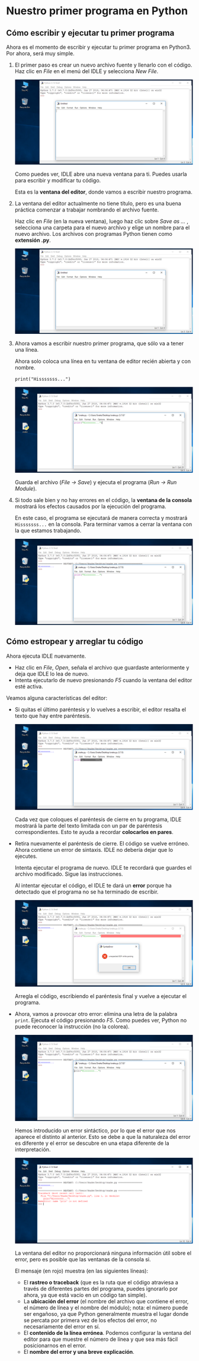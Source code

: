# Nuestro primer programa en Python

## Cómo escribir y ejecutar tu primer programa

Ahora es el momento de escribir y ejecutar tu primer programa en Python3. Por ahora, será muy simple.

1. El primer paso es crear un nuevo archivo fuente y llenarlo con el código. Haz clic en *File* en el menú del IDLE y selecciona *New File*.

    ![python3](img/python4.png)

    Como puedes ver, IDLE abre una nueva ventana para ti. Puedes usarla para escribir y modificar tu código.

    Esta es la **ventana del editor**, donde vamos a escribir nuestro programa.

2. La ventana del editor actualmente no tiene título, pero es una buena práctica comenzar a trabajar nombrando el archivo fuente.

    Haz clic en *File* (en la nueva ventana), luego haz clic sobre *Save as ...* , selecciona una carpeta para el nuevo archivo  y elige un nombre para el nuevo archivo. Los archivos con programas Python tienen como **extensión .py**.

    ![python3](img/python5.png)

3. Ahora vamos a escribir nuestro primer programa, que sólo va a tener una línea.

    Ahora solo coloca una línea en tu ventana de editor recién abierta y con nombre.

    ```
    print("Hisssssss...")
    ```
    ![python3](img/python6.png)

    Guarda el archivo (*File -> Save*) y ejecuta el programa (*Run -> Run Module*).

4. Si todo sale bien y no hay errores en el código, la **ventana de la consola** mostrará los efectos causados por la ejecución del programa.

    En este caso, el programa se ejecutará de manera correcta y mostrará `Hisssssss...` en la consola.
    Para terminar vamos a cerrar la ventana con la que estamos trabajando.

    ![python3](img/python7.png)

## Cómo estropear y arreglar tu código

Ahora ejecuta IDLE nuevamente.

* Haz clic en *File*, *Open*, señala el archivo que guardaste anteriormente y deja que IDLE lo lea de nuevo.
* Intenta ejecutarlo de nuevo presionando *F5* cuando la ventana del editor esté activa.

Veamos alguna características del editor:

* Si quitas el último paréntesis y lo vuelves a escribir, el editor resalta el texto que hay entre paréntesis.

    ![python3](img/python8.png)

    Cada vez que coloques el paréntesis de cierre en tu programa, IDLE mostrará la parte del texto limitada con un par de paréntesis correspondientes. Esto te ayuda a recordar **colocarlos en pares**.

* Retira nuevamente el paréntesis de cierre. El código se vuelve erróneo. Ahora contiene un error de sintaxis. IDLE no debería dejar que lo ejecutes.

    Intenta ejecutar el programa de nuevo. IDLE te recordará que guardes el archivo modificado. Sigue las instrucciones.

    Al intentar ejecutar el código, el IDLE te dará un **error** porque ha detectado que el programa no se ha terminado de escribir.

    ![python3](img/python9.png)

    Arregla el código, escribiendo el paréntesis final y vuelve a ejecutar el programa.

* Ahora, vamos a provocar otro error: elimina una letra de la palabra `print`. Ejecuta el código presionando *F5*. Como puedes ver, Python no puede reconocer la instrucción (no la colorea).

    ![python3](img/python10.png)

    Hemos introducido un error sintáctico, por lo que el error que nos aparece el distinto al anterior. Esto se debe a que la naturaleza del error es diferente y el error se descubre en una etapa diferente de la interpretación.

    ![python3](img/python11.png)

    La ventana del editor no proporcionará ninguna información útil sobre el error, pero es posible que las ventanas de la consola si.
    
    El mensaje (en rojo) muestra (en las siguientes líneas):

    * El **rastreo o traceback** (que es la ruta que el código atraviesa a través de diferentes partes del programa, puedes ignorarlo por ahora, ya que está vacío en un código tan simple).
    * La **ubicación del error** (el nombre del archivo que contiene el error, el número de línea y el nombre del módulo); nota: el número puede ser engañoso, ya que Python generalmente muestra el lugar donde se percata por primera vez de los efectos del error, no necesariamente del error en sí.
    * El **contenido de la línea errónea**. Podemos configurar la ventana del editor para que muestre el número de línea y que sea más fácil posicionarnos en el error.
    * El **nombre del error y una breve explicación**.
